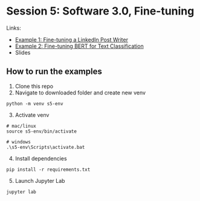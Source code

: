 # Session 5: Software 3.0, Fine-tuning

Links:
- [Example 1: Fine-tuning a LinkedIn Post Writer](https://github.com/ShawhinT/AI-Builders-Bootcamp-2/blob/main/session-5/example_1-linkedin_post_writer.ipynb)
- [Example 2: Fine-tuning BERT for Text Classification](https://github.com/ShawhinT/AI-Builders-Bootcamp-2/blob/main/session-5/example_2-finetune_bert_classifier.ipynb)
- Slides

## How to run the examples

1. Clone this repo
2. Navigate to downloaded folder and create new venv
```
python -m venv s5-env
```
3. Activate venv
```
# mac/linux
source s5-env/bin/activate

# windows
.\s5-env\Scripts\activate.bat
```
4. Install dependencies
```
pip install -r requirements.txt
```
5. Launch Jupyter Lab
```
jupyter lab
```
